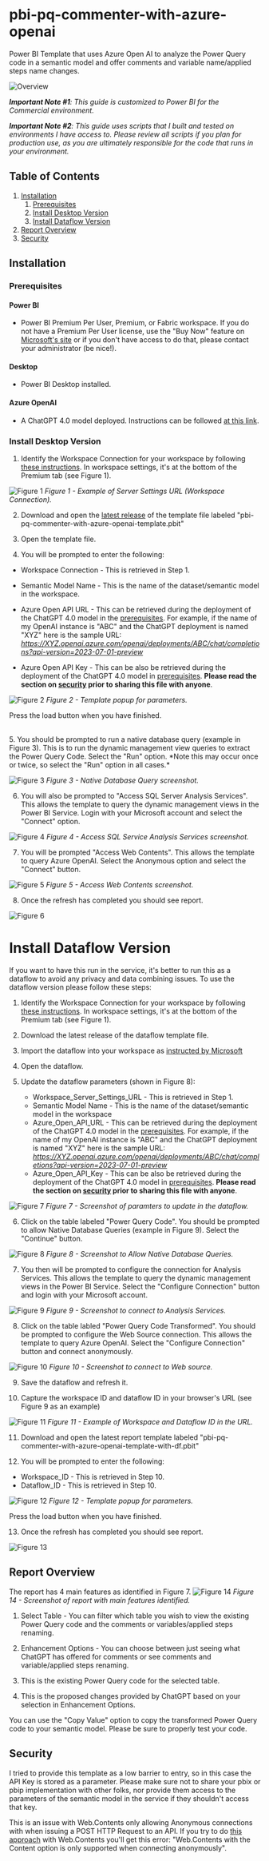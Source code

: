 # pbi-pq-commenter-with-azure-openai
Power BI Template that uses Azure Open AI to analyze the Power Query code in a semantic model and offer comments and variable name/applied steps name changes.

![Overview](./documentation/images/data-pipeline-overview.png)

***Important Note #1**: This guide is customized to Power BI for the Commercial environment.*

***Important Note #2**: This guide uses scripts that I built and tested on environments I have access to. Please review all scripts if you plan for production use, as you are ultimately responsible for the code that runs in your environment.*

## Table of Contents

1. [Installation](#installation)
    1. [Prerequisites](#prerequisites)
    1. [Install Desktop Version](#install-desktop-version)
    1. [Install Dataflow Version](#install-dataflow-version)
1. [Report Overview](#report-overview)
1. [Security](#security)


## Installation

### Prerequisites

#### Power BI
-   Power BI Premium Per User, Premium, or Fabric workspace. If you do not have a Premium Per User license, use the "Buy Now" feature on <a href="https://docs.microsoft.com/en-us/power-bi/admin/service-premium-per-user-faq" target="_blank">Microsoft's site</a> or if you don't have access to do that, please contact your administrator (be nice!).

#### Desktop

-   Power BI Desktop installed.

#### Azure OpenAI

-   A ChatGPT 4.0 model deployed.  Instructions can be followed [at this link](https://learn.microsoft.com/en-us/azure/ai-services/openai/how-to/create-resource?pivots=web-portal).

### Install Desktop Version

1. Identify the Workspace Connection for your workspace by following [these instructions](https://learn.microsoft.com/en-us/power-bi/enterprise/service-premium-connect-tools).  In workspace settings, it's at the bottom of the Premium tab (see Figure 1).

![Figure 1](./documentation/images/workspace-settings.png)
*Figure 1 - Example of Server Settings URL (Workspace Connection).*

2. Download and open the [latest release](https://github.com/kerski/pbi-pq-commenter-with-azure-openai/releases) of the template file labeled "pbi-pq-commenter-with-azure-openai-template.pbit"

3. Open the template file.

4.  You will be prompted to enter the following:

- Workspace Connection - This is retrieved in Step 1.
- Semantic Model Name - This is the name of the dataset/semantic model in the workspace.
-  Azure Open API URL - This can be retrieved during the deployment of the ChatGPT 4.0 model in the [prerequisites](#prerequisities). For example, if the name of my OpenAI instance is "ABC" and the ChatGPT deployment is named "XYZ" here is the sample URL: *https://XYZ.openai.azure.com/openai/deployments/ABC/chat/completions?api-version=2023-07-01-preview*

- Azure Open API Key - This can be also be retrieved during the deployment of the ChatGPT 4.0 model in [prerequisites](#prerequisities). **Please read the section on [security](#security) prior to sharing this file with anyone**.

![Figure 2](./documentation/images/template-popup.png)
*Figure 2 - Template popup for parameters.*

Press the load button when you have finished.

<br/>
5. You should be prompted to run a native database query (example in Figure 3). This is to run the dynamic management view queries to extract the Power Query Code. Select the "Run" option. *Note this may occur once or twice, so select the "Run" option in all cases.*

![Figure 3](./documentation/images/native-database-query.png)
*Figure 3 - Native Database Query screenshot.*

6. You will also be prompted to "Access SQL Server Analysis Services". This allows the template to query the dynamic management views in the Power BI Service. Login with your Microsoft account and select the "Connect" option.

![Figure 4](./documentation/images/pbi-auth.png)
*Figure 4 - Access SQL Service Analysis Services screenshot.*

7. You will be prompted "Access Web Contents".  This allows the template to query Azure OpenAI.  Select the Anonymous option and select the "Connect" button.

![Figure 5](./documentation/images/open-ai-auth.png)
*Figure 5 - Access Web Contents screenshot.*

8. Once the refresh has completed you should see report.

![Figure 6](./documentation/images/report-example.png)

# Install Dataflow Version

If you want to have this run in the service, it's better to run this as a dataflow to avoid any privacy and data combining issues.  To use the dataflow version please follow these steps:

1. Identify the Workspace Connection for your workspace by following [these instructions](https://learn.microsoft.com/en-us/power-bi/enterprise/service-premium-connect-tools).  In workspace settings, it's at the bottom of the Premium tab (see Figure 1).

2. Download the latest release of the dataflow template file.

3. Import the dataflow into your workspace as [instructed by Microsoft](https://learn.microsoft.com/en-us/power-bi/transform-model/dataflows/dataflows-create#create-a-dataflow-by-using-importexport)

4. Open the dataflow.

5. Update the dataflow parameters (shown in Figure 8):

    - Workspace_Server_Settings_URL - This is retrieved in Step 1.
    - Semantic Model Name - This is the name of the dataset/semantic model in the workspace
    -  Azure_Open_API_URL - This can be retrieved during the deployment of the ChatGPT 4.0 model in the [prerequisites](#prerequisities). For example, if the name of my OpenAI instance is "ABC" and the ChatGPT deployment is named "XYZ" here is the sample URL: *https://XYZ.openai.azure.com/openai/deployments/ABC/chat/completions?api-version=2023-07-01-preview*
    - Azure_Open_API_Key - This can be also be retrieved during the deployment of the ChatGPT 4.0 model in [prerequisites](#prerequisities). **Please read the section on [security](#security) prior to sharing this file with anyone**.

![Figure 7](./documentation/images/update-dataflow-parameters.png)
*Figure 7 - Screenshot of paramters to update in the dataflow.*

6. Click on the table labeled "Power Query Code". You should be prompted to allow Native Database Queries (example in Figure 9).  Select the "Continue" button.

![Figure 8](./documentation/images/dataflow-allow-native-connections.png)
*Figure 8 - Screenshot to Allow Native Database Queries.*

7. You then will be prompted to configure the connection for Analysis Services. This allows the template to query the dynamic management views in the Power BI Service. Select the "Configure Connection" button and login with your Microsoft account.

![Figure 9](./documentation/images/df-ssas-connection.png)
*Figure 9 - Screenshot to connect to Analysis Services.*

8. Click on the table labled "Power Query Code Transformed". You should be prompted to configure the Web Source connection. This allows the template to query Azure OpenAI.  Select the "Configure Connection" button and connect anonymously.

![Figure 10](./documentation/images/df-web-connection.png)
*Figure 10 - Screenshot to connect to Web source.*

9. Save the dataflow and refresh it.

10. Capture the workspace ID and dataflow ID in your browser's URL (see Figure 9 as an example)

![Figure 11](./documentation/images/workspace-and-dataflow-id.png)
*Figure 11 - Example of Workspace and Dataflow ID in the URL.*

11. Download and open the latest report template labeled "pbi-pq-commenter-with-azure-openai-template-with-df.pbit"

12. You will be prompted to enter the following:

- Workspace_ID - This is retrieved in Step 10.
- Dataflow_ID - This is retrieved in Step 10.

![Figure 12](./documentation/images/df-template-popup.png)
*Figure 12 - Template popup for parameters.*

Press the load button when you have finished.

13. Once the refresh has completed you should see report.

![Figure 13](./documentation/images/report-example.png)


## Report Overview

The report has 4 main features as identified in Figure 7.
![Figure 14](./documentation/images/report-overview.png)
*Figure 14 - Screenshot of report with main features identified.*

1. Select Table - You can filter which table you wish to view the existing Power Query code and the comments or variables/applied steps renaming.

2. Enhancement Options - You can choose between just seeing what ChatGPT has offered for comments or see comments and variable/applied steps renaming.

3. This is the existing Power Query code for the selected table.

4. This is the proposed changes provided by ChatGPT based on your selection in Enhancement Options.

You can use the "Copy Value" option to copy the transformed Power Query code to your semantic model.  Please be sure to properly test your code.

## Security

I tried to provide this template as a low barrier to entry, so in this case the API Key is stored as a parameter.  Please make sure not to share your pbix or pbip implementation with other folks, nor provide them access to the parameters of the semantic model in the service if they shouldn't access that key.

This is an issue with Web.Contents only allowing Anonymous connections with when issuing a POST HTTP Request to an API.  If you try to do [this approach](https://learn.microsoft.com/en-us/powerquery-m/web-contents#example-3) with Web.Contents  you'll get this error: "Web.Contents with the Content option is only supported when connecting anonymously".